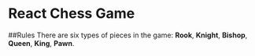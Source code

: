 # React Chess Game

##Rules
There are six types of pieces in the game: **Rook**, **Knight**, **Bishop**, **Queen**, **King**, **Pawn**.
 